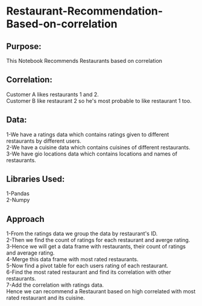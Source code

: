 # Restaurant-Recommendation-Based-on-correlation

## Purpose:
This Notebook Recommends Restaurants based on correlation<br />

## Correlation:
Customer A likes restaurants 1 and 2. <br />
Customer B like restaurant 2 so he's most probable to like restaurant 1 too.<br />

## Data:
1-We have a ratings data which contains ratings given to different restaurants by different users.<br />
2-We have a cuisine data which contains cuisines of different restaurants.<br />
3-We have gio locations data which contains locations and names of restaurants.<br />

## Libraries Used:
1-Pandas<br />
2-Numpy<br />

## Approach
1-From the ratings data we group the data by restaurant's ID.<br />
2-Then we find the count of ratings for each restaurant and averge rating.<br />
3-Hence we will get a data frame with restaurants, their count of ratings and average rating.<br />
4-Merge this data frame with most rated restaurants.<br />
5-Now find a pivot table for each users rating of each restaurant.<br />
6-Find the most rated restaurant and find its correlation with other restaurants.<br />
7-Add the correlation with ratings data.<br />
Hence we can recommend a Restaurant based on high correlated with most rated restaurant and its cuisine.<br />
